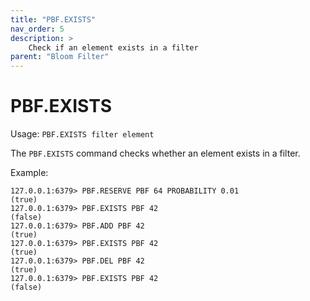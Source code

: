 ```yaml
---
title: "PBF.EXISTS"
nav_order: 5
description: >
    Check if an element exists in a filter
parent: "Bloom Filter"
---
```


# PBF.EXISTS

Usage: `PBF.EXISTS filter element`

The `PBF.EXISTS` command checks whether an element exists in a filter.

Example:
```
127.0.0.1:6379> PBF.RESERVE PBF 64 PROBABILITY 0.01
(true)
127.0.0.1:6379> PBF.EXISTS PBF 42
(false)
127.0.0.1:6379> PBF.ADD PBF 42
(true)
127.0.0.1:6379> PBF.EXISTS PBF 42
(true)
127.0.0.1:6379> PBF.DEL PBF 42
(true)
127.0.0.1:6379> PBF.EXISTS PBF 42
(false)
```